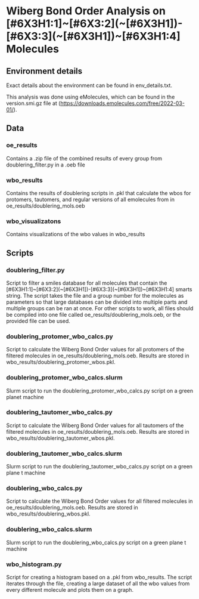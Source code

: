 # Wiberg Bond Order Analysis on \[\#6X3H1:1]\~\[\#6X3:2\]\(\~\[\#6X3H1\]\)\-\[\#6X3:3\]\(\~\[\#6X3H1\]\)\~\[\#6X3H1:4\] Molecules

## Environment details

Exact details about the environment can be found in env_details.txt.

This analysis was done using eMolecules, which can be found in the version.smi.gz file at (https://downloads.emolecules.com/free/2022-03-01/).

## Data

### oe_results

Contains a .zip file of the combined results of every group from doublering_filter.py in a .oeb file

### wbo_results

Contains the results of doublering scripts in .pkl that calculate the wbos for protomers, tautomers, and regular versions of all emolecules from in oe_results/doublering_mols.oeb

### wbo_visualizatons 

Contains visualizations of the wbo values in wbo_results

## Scripts

### doublering_filter.py

Script to filter a smiles database for all molecules that contain the \[\#6X3H1:1]\~\[\#6X3:2\]\(\~\[\#6X3H1\]\)\-\[\#6X3:3\]\(\~\[\#6X3H1\]\)\~\[\#6X3H1:4\] smarts string. The script takes the file and a group number for the molecules as parameters so that large databases can be divided into multiple parts and multiple groups can be ran at once. For other scripts to work, all files should be compiled into one file called oe_results/doublering_mols.oeb, or the provided file can be used.

### doublering_protomer_wbo_calcs.py

Script to calculate the Wiberg Bond Order values for all protomers of the filtered molecules in oe_results/doublering_mols.oeb. Results are stored in wbo_results/doublering_protomer_wbos.pkl.

### doublering_protomer_wbo_calcs.slurm

Slurm script to run the doublering_protomer_wbo_calcs.py script on a green planet machine

### doublering_tautomer_wbo_calcs.py

Script to calculate the Wiberg Bond Order values for all tautomers of the filtered molecules in oe_results/doublering_mols.oeb. Results are stored in wbo_results/doublering_tautomer_wbos.pkl.

### doublering_tautomer_wbo_calcs.slurm

Slurm script to run the doublering_tautomer_wbo_calcs.py script on a green plane
t machine

### doublering_wbo_calcs.py

Script to calculate the Wiberg Bond Order values for all filtered molecules in oe_results/doublering_mols.oeb. Results are stored in wbo_results/doublering_wbos.pkl.

### doublering_wbo_calcs.slurm

Slurm script to run the doublering_wbo_calcs.py script on a green plane
t machine

### wbo_histogram.py

Script for creating a histogram based on a .pkl from wbo_results. The script iterates through the file, creating a large dataset of all the wbo values from every different molecule and plots them on a graph.

